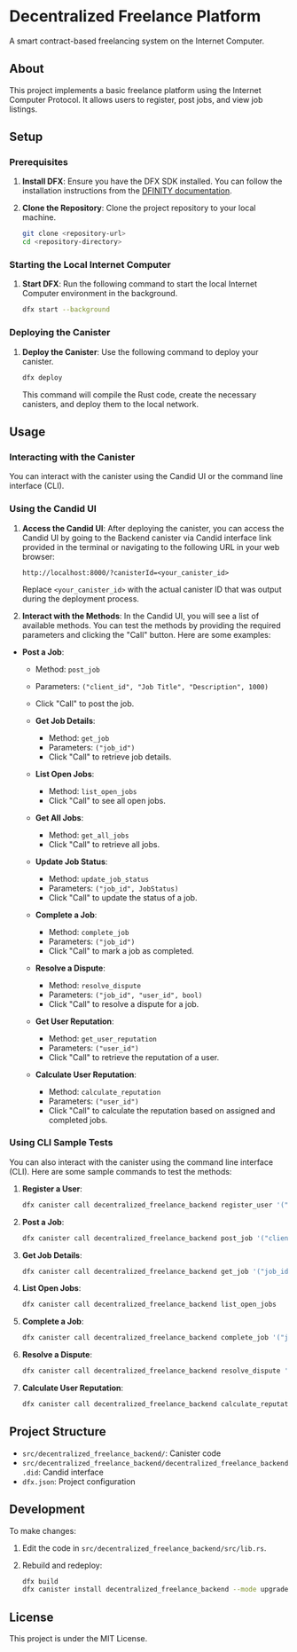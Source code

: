 # Decentralized Freelance Platform

A smart contract-based freelancing system on the Internet Computer.

## About

This project implements a basic freelance platform using the Internet Computer Protocol. It allows users to register, post jobs, and view job listings.

## Setup

### Prerequisites

1. **Install DFX**: Ensure you have the DFX SDK installed. You can follow the installation instructions from the [DFINITY documentation](https://sdk.dfinity.org/docs/quickstart/quickstart.html).

2. **Clone the Repository**: Clone the project repository to your local machine.

   ```bash
   git clone <repository-url>
   cd <repository-directory>
   ```

### Starting the Local Internet Computer

1. **Start DFX**: Run the following command to start the local Internet Computer environment in the background.

   ```bash
   dfx start --background
   ```

### Deploying the Canister

1. **Deploy the Canister**: Use the following command to deploy your canister.

   ```bash
   dfx deploy
   ```

   This command will compile the Rust code, create the necessary canisters, and deploy them to the local network.

## Usage

### Interacting with the Canister

You can interact with the canister using the Candid UI or the command line interface (CLI).

### Using the Candid UI

1. **Access the Candid UI**: After deploying the canister, you can access the Candid UI by going to the Backend canister via Candid interface link provided in the terminal or navigating to the following URL in your web browser:

   ```
   http://localhost:8000/?canisterId=<your_canister_id>
   ```

   Replace `<your_canister_id>` with the actual canister ID that was output during the deployment process.

2. **Interact with the Methods**: In the Candid UI, you will see a list of available methods. You can test the methods by providing the required parameters and clicking the "Call" button. Here are some examples:

- **Post a Job**:
     - Method: `post_job`
     - Parameters: `("client_id", "Job Title", "Description", 1000)`
     - Click "Call" to post the job.

   - **Get Job Details**:
     - Method: `get_job`
     - Parameters: `("job_id")`
     - Click "Call" to retrieve job details.

   - **List Open Jobs**:
     - Method: `list_open_jobs`
     - Click "Call" to see all open jobs.

   - **Get All Jobs**:
     - Method: `get_all_jobs`
     - Click "Call" to retrieve all jobs.

   - **Update Job Status**:
     - Method: `update_job_status`
     - Parameters: `("job_id", JobStatus)`
     - Click "Call" to update the status of a job.

   - **Complete a Job**:
     - Method: `complete_job`
     - Parameters: `("job_id")`
     - Click "Call" to mark a job as completed.

   - **Resolve a Dispute**:
     - Method: `resolve_dispute`
     - Parameters: `("job_id", "user_id", bool)`
     - Click "Call" to resolve a dispute for a job.

   - **Get User Reputation**:
     - Method: `get_user_reputation`
     - Parameters: `("user_id")`
     - Click "Call" to retrieve the reputation of a user.

   - **Calculate User Reputation**:
     - Method: `calculate_reputation`
     - Parameters: `("user_id")`
     - Click "Call" to calculate the reputation based on assigned and completed jobs.


### Using CLI Sample Tests

You can also interact with the canister using the command line interface (CLI). Here are some sample commands to test the methods:

1. **Register a User**:

   ```bash
   dfx canister call decentralized_freelance_backend register_user '("user_id")'
   ```

2. **Post a Job**:

   ```bash
   dfx canister call decentralized_freelance_backend post_job '("client_id", "Job Title", "Description", 1000)'
   ```

3. **Get Job Details**:

   ```bash
   dfx canister call decentralized_freelance_backend get_job '("job_id")'
   ```

4. **List Open Jobs**:

   ```bash
   dfx canister call decentralized_freelance_backend list_open_jobs
   ```

5. **Complete a Job**:

   ```bash
   dfx canister call decentralized_freelance_backend complete_job '("job_id")'
   ```

6. **Resolve a Dispute**:

   ```bash
   dfx canister call decentralized_freelance_backend resolve_dispute '("job_id", "user_id", true)'
   ```

7. **Calculate User Reputation**:

   ```bash
   dfx canister call decentralized_freelance_backend calculate_reputation '("user_id")'
   ```

## Project Structure

- `src/decentralized_freelance_backend/`: Canister code
- `src/decentralized_freelance_backend/decentralized_freelance_backend.did`: Candid interface
- `dfx.json`: Project configuration

## Development

To make changes:

1. Edit the code in `src/decentralized_freelance_backend/src/lib.rs`.
2. Rebuild and redeploy:

   ```bash
   dfx build
   dfx canister install decentralized_freelance_backend --mode upgrade
   ```
   
## License

This project is under the MIT License.